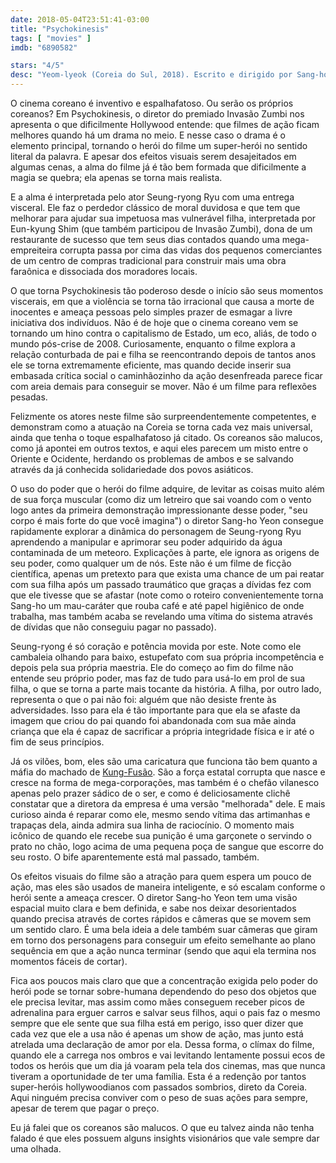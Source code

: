 ```yaml
---
date: 2018-05-04T23:51:41-03:00
title: "Psychokinesis"
tags: [ "movies" ]
imdb: "6890582"

stars: "4/5"
desc: "Yeom-lyeok (Coreia do Sul, 2018). Escrito e dirigido por Sang-ho Yeon. Com Seung-ryong Ryu, Eun-kyung Shim, Jung-min Park."
---
```

O cinema coreano é inventivo e espalhafatoso. Ou serão os próprios coreanos? Em Psychokinesis, o diretor do premiado Invasão Zumbi nos apresenta o que dificilmente Hollywood entende: que filmes de ação ficam melhores quando há um drama no meio. E nesse caso o drama é o elemento principal, tornando o herói do filme um super-herói no sentido literal da palavra. E apesar dos efeitos visuais serem desajeitados em algumas cenas, a alma do filme já é tão bem formada que dificilmente a magia se quebra; ela apenas se torna mais realista.

E a alma é interpretada pelo ator Seung-ryong Ryu com uma entrega visceral. Ele faz o perdedor clássico de moral duvidosa e que tem que melhorar para ajudar sua impetuosa mas vulnerável filha, interpretada por Eun-kyung Shim (que também participou de Invasão Zumbi), dona de um restaurante de sucesso que tem seus dias contados quando uma mega-empreiteira corrupta passa por cima das vidas dos pequenos comerciantes de um centro de compras tradicional para construir mais uma obra faraônica e dissociada dos moradores locais.

O que torna Psychokinesis tão poderoso desde o início são seus momentos viscerais, em que a violência se torna tão irracional que causa a morte de inocentes e ameaça pessoas pelo simples prazer de esmagar a livre iniciativa dos indivíduos. Não é de hoje que o cinema coreano vem se tornando um hino contra o capitalismo de Estado, um eco, aliás, de todo o mundo pós-crise de 2008. Curiosamente, enquanto o filme explora a relação conturbada de pai e filha se reencontrando depois de tantos anos ele se torna extremamente eficiente, mas quando decide inserir sua embasada crítica social o caminhãozinho da ação desenfreada parece ficar com areia demais para conseguir se mover. Não é um filme para reflexões pesadas.

Felizmente os atores neste filme são surpreendentemente competentes, e demonstram como a atuação na Coreia se torna cada vez mais universal, ainda que tenha o toque espalhafatoso já citado. Os coreanos são malucos, como já apontei em outros textos, e aqui eles parecem um misto entre o Oriente e Ocidente, herdando os problemas de ambos e se salvando através da já conhecida solidariedade dos povos asiáticos.

O uso do poder que o herói do filme adquire, de levitar as coisas muito além de sua força muscular (como diz um letreiro que sai voando com o vento logo antes da primeira demonstração impressionante desse poder, "seu corpo é mais forte do que você imagina") o diretor Sang-ho Yeon consegue rapidamente explorar a dinâmica do personagem de Seung-ryong Ryu aprendendo a manipular e aprimorar seu poder adquirido da água contaminada de um meteoro. Explicações à parte, ele ignora as origens de seu poder, como qualquer um de nós. Este não é um filme de ficção científica, apenas um pretexto para que exista uma chance de um pai reatar com sua filha após um passado traumático que graças a dívidas fez com que ele tivesse que se afastar (note como o roteiro convenientemente torna Sang-ho um mau-caráter que rouba café e até papel higiênico de onde trabalha, mas também acaba se revelando uma vítima do sistema através de dívidas que não conseguiu pagar no passado).

Seung-ryong é só coração e potência movida por este. Note como ele cambaleia olhando para baixo, estupefato com sua própria incompetência e depois pela sua própria maestria. Ele do começo ao fim do filme não entende seu próprio poder, mas faz de tudo para usá-lo em prol de sua filha, o que se torna a parte mais tocante da história. A filha, por outro lado, representa o que o pai não foi: alguém que não desiste frente às adversidades. Isso para ela é tão importante para que ela se afaste da imagem que criou do pai quando foi abandonada com sua mãe ainda criança que ela é capaz de sacrificar a própria integridade física e ir até o fim de seus princípios.

Já os vilões, bom, eles são uma caricatura que funciona tão bem quanto a máfia do machado de [Kung-Fusão](/kung-fusao). São a força estatal corrupta que nasce e cresce na forma de mega-corporações, mas também é o chefão vilanesco apenas pelo prazer sádico de o ser, e como é deliciosamente clichê constatar que a diretora da empresa é uma versão "melhorada" dele. E mais curioso ainda é reparar como ele, mesmo sendo vítima das artimanhas e trapaças dela, ainda admira sua linha de raciocínio. O momento mais icônico de quando ele recebe sua punição é uma garçonete o servindo o prato no chão, logo acima de uma pequena poça de sangue que escorre do seu rosto. O bife aparentemente está mal passado, também.

Os efeitos visuais do filme são a atração para quem espera um pouco de ação, mas eles são usados de maneira inteligente, e só escalam conforme o herói sente a ameaça crescer. O diretor Sang-ho Yeon tem uma visão espacial muito clara e bem definida, e sabe nos deixar desorientados quando precisa através de cortes rápidos e câmeras que se movem sem um sentido claro. É uma bela ideia a dele também suar câmeras que giram em torno dos personagens para conseguir um efeito semelhante ao plano sequência em que a ação nunca terminar (sendo que aqui ela termina nos momentos fáceis de cortar).

Fica aos poucos mais claro que que a concentração exigida pelo poder do herói pode se tornar sobre-humana dependendo do peso dos objetos que ele precisa levitar, mas assim como mães conseguem receber picos de adrenalina para erguer carros e salvar seus filhos, aqui o pais faz o mesmo sempre que ele sente que sua filha está em perigo, isso quer dizer que cada vez que ele a usa não é apenas um show de ação, mas junto está atrelada uma declaração de amor por ela. Dessa forma, o clímax do filme, quando ele a carrega nos ombros e vai levitando lentamente possui ecos de todos os heróis que um dia já voaram pela tela dos cinemas, mas que nunca tiveram a oportunidade de ter uma família. Esta é a redenção por tantos super-heróis hollywoodianos com passados sombrios, direto da Coreia. Aqui ninguém precisa conviver com o peso de suas ações para sempre, apesar de terem que pagar o preço.

Eu já falei que os coreanos são malucos. O que eu talvez ainda não tenha falado é que eles possuem alguns insights visionários que vale sempre dar uma olhada.
